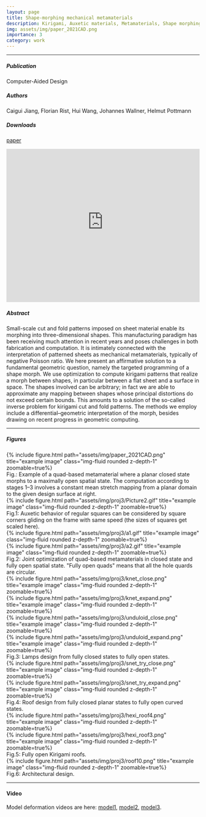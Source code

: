 ```yaml
---
layout: page
title: Shape-morphing mechanical metamaterials
description: Kirigami, Auxetic materials, Metamaterials, Shape morphing, Computational fabrication
img: assets/img/paper_2021CAD.png
importance: 3
category: work
---
```


------
##### **Publication**
Computer-Aided Design

##### **Authors**
Caigui Jiang, Florian Rist, Hui Wang, Johannes Wallner, Helmut Pottmann

##### **Downloads**
[paper](https://www.geometrie.tuwien.ac.at/geom/ig/publications/geommaterials/geommaterials.pdf)

<iframe src="https://www.geometrie.tuwien.ac.at/geom/ig/publications/geommaterials/geommaterials.pdf#toolbar=0" 
width="100%" height=400 frameborder="0" style="border: none;">
</iframe>

##### **Abstract**
Small-scale cut and fold patterns imposed on sheet material enable its morphing into three-dimensional shapes. This manufacturing paradigm has been receiving much attention in recent years and poses challenges in both fabrication and computation. It is intimately connected with the interpretation of patterned sheets as mechanical metamaterials, typically of negative Poisson ratio. We here present an affirmative solution to a fundamental geometric question, namely the targeted programming of a shape morph. We use optimization to compute kirigami patterns that realize a morph between shapes, in particular between a flat sheet and a surface in space. The shapes involved can be arbitrary; in fact we are able to approximate any mapping between shapes whose principal distortions do not exceed certain bounds. This amounts to a solution of the so-called inverse problem for kirigami cut and fold patterns. The methods we employ include a differential–geometric interpretation of the morph, besides drawing on recent progress in geometric computing.

------

##### **Figures**

<div class="row">
    <div class="col-sm mt-3 mt-md-0">
        {% include figure.html path="assets/img/paper_2021CAD.png" title="example image" class="img-fluid rounded z-depth-1" zoomable=true%}
    </div>
</div>
Fig.: Example of a quad-based metamaterial where a planar closed state morphs to a maximally open spatial state. The computation according to stages 1–3 involves a constant mean stretch mapping from a planar domain to the given design surface at right.

<div class="row">
    <div class="col-sm mt-3 mt-md-0">
        {% include figure.html path="assets/img/proj3/Picture2.gif" title="example image" class="img-fluid rounded z-depth-1" zoomable=true%}
    </div>
</div>
Fig.1: Auxetic behavior of regular squares can be considered by square corners gliding on the frame with same speed (the sizes of squares get scaled here).


<div class="row">
    <div class="col-sm mt-3 mt-md-0">
        {% include figure.html path="assets/img/proj3/a1.gif" title="example image" class="img-fluid rounded z-depth-1" zoomable=true%}
    </div>
    <div class="col-sm mt-3 mt-md-0">
        {% include figure.html path="assets/img/proj3/a2.gif" title="example image" class="img-fluid rounded z-depth-1" zoomable=true%}
    </div>
</div>
Fig.2: Joint optimization of quad-based metamaterials in closed state and fully open spatial state. "Fully open quads" means that all the hole quards are circular.


<div class="row">
    <div class="col-sm mt-3 mt-md-0">
        {% include figure.html path="assets/img/proj3/knet_close.png" title="example image" class="img-fluid rounded z-depth-1" zoomable=true%}
    </div>
    <div class="col-sm mt-3 mt-md-0">
        {% include figure.html path="assets/img/proj3/knet_expand.png" title="example image" class="img-fluid rounded z-depth-1" zoomable=true%}
    </div>
    <div class="col-sm mt-3 mt-md-0">
        {% include figure.html path="assets/img/proj3/unduloid_close.png" title="example image" class="img-fluid rounded z-depth-1" zoomable=true%}
    </div>
    <div class="col-sm mt-3 mt-md-0">
        {% include figure.html path="assets/img/proj3/unduloid_expand.png" title="example image" class="img-fluid rounded z-depth-1" zoomable=true%}
    </div>    
</div>
Fig.3: Lamps design from fully closed states to fully open states.


<div class="row">
    <div class="col-sm mt-3 mt-md-0">
        {% include figure.html path="assets/img/proj3/snet_try_close.png" title="example image" class="img-fluid rounded z-depth-1" zoomable=true%}
    </div>
    <div class="col-sm mt-3 mt-md-0">
        {% include figure.html path="assets/img/proj3/snet_try_expand.png" title="example image" class="img-fluid rounded z-depth-1" zoomable=true%}
    </div>
</div>
Fig.4: Roof design from fully closed planar states to fully open curved states.

<div class="row">
    <div class="col-sm mt-3 mt-md-0">
        {% include figure.html path="assets/img/proj3/hexi_roof4.png" title="example image" class="img-fluid rounded z-depth-1" zoomable=true%}
    </div>
    <div class="col-sm mt-3 mt-md-0">
        {% include figure.html path="assets/img/proj3/hexi_roof3.png" title="example image" class="img-fluid rounded z-depth-1" zoomable=true%}
    </div>    
</div>
Fig.5: Fully open Kirigami roofs.

<div class="row">
    <div class="col-sm mt-3 mt-md-0">
        {% include figure.html path="assets/img/proj3/roof10.png" title="example image" class="img-fluid rounded z-depth-1" zoomable=true%}
    </div>  
</div>
Fig.6: Architectural design.


------

#### **Video**

Model deformation videos are here: [model1](https://vimeo.com/524221493/b7d951751c), [model2](https://vimeo.com/524221586/a53a1f1064), [model3](https://vimeo.com/524221545/c6b63f9480).
